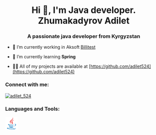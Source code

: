 <h1 align="center">Hi 👋, I'm Java developer. Zhumakadyrov Adilet</h1>
<h3 align="center">A passionate java developer from Kyrgyzstan</h3>

- 🔭 I’m currently working in Aksoft [Billitest](https://github.com/peaksoft-school/bilingual-b6)

- 🌱 I’m currently learning **Spring**

- 👨‍💻 All of my projects are available at [https://github.com/adilet524](https://github.com/adilet524)

<h3 align="left">Connect with me:</h3>
<p align="left">
<a href="https://instagram.com/adilet_524" target="blank"><img align="center" src="https://raw.githubusercontent.com/rahuldkjain/github-profile-readme-generator/master/src/images/icons/Social/instagram.svg" alt="adilet_524" height="30" width="40" /></a>
</p>

<h3 align="left">Languages and Tools:</h3>
<p align="left"> <a href="https://www.java.com" target="_blank" rel="noreferrer"> <img src="https://raw.githubusercontent.com/devicons/devicon/master/icons/java/java-original.svg" alt="java" width="40" height="40"/> </a> </p>

